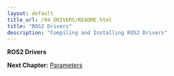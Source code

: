 ```yaml
---
layout: default
title_url: /04_DRIVERS/README.html
title: "ROS2 Drivers"
description: "Compiling and Installing ROS2 Drivers"
---
```


**ROS2 Drivers**

__Next Chapter:__ [Parameters](../05_PARAMETERS/README.md)
